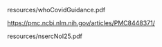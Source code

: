 resources/whoCovidGuidance.pdf

https://pmc.ncbi.nlm.nih.gov/articles/PMC8448371/

resources/nsercNoI25.pdf
